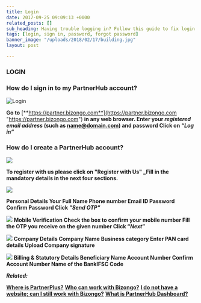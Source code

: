 ```yaml
---
title: Login
date: 2017-09-25 09:09:13 +0000
related_posts: []
sub_heading: Having trouble logging in? Follow this guide to fix login issues.
tags: [login, sign in, password, forgot password]
banner_image: "/uploads/2018/02/17/building.jpg"
layout: post

---
```

### LOGIN

### How do I sign in to my PartnerHub account?

![](https://lh4.googleusercontent.com/PFKwSUwoPBbkOm-n41Mf7FrT-aU0A8Xr33tbkAnC201Qk7m6epXL6FgMC-9KH0EIGjxz0B0atSuA8eHTjVYo6Qct-mPn6n68B41lmpMlgbZG7GwSs03l=w472 "Login")

**Go to** [**https://partner.bizongo.com**](https://partner.bizongo.com "https://partner.bizongo.com") **in any web browser.
Enter your _registered email address_ (such as name@domain.com) and password
Click on _“Log in”_**

### How do I create a PartnerHub account?

![](https://lh3.googleusercontent.com/3Tt1oR75jGs4HXV2ZHZ7YdodxEE2-f4ct4mhA6rpcowNfqMAEU65UeSr6MQOo-kglCie4iR6okpgd2-pLzwKlyjMVWcNhgkNOzQPj41vi5OEiKhqsw=w472)

**To register with us please click on "Register with Us"
_Fill in the mandatory details in the next four sections.**

![](https://lh4.googleusercontent.com/0GbgNHulfyRc6v8WXjovB28S8Zy5Jdcx4KUTHLjV7mR64SXBttGtBXlLtM_hA1NrdI0cL_J2HTDKVyesiH4LfvpRZGW5fgCNK2LUrx07AkS1wURHbQ=w271)

**Personal Details
Your Full Name
Phone number
Email ID
Password
Confirm Password
Click _"Send OTP"_**

![](https://lh3.googleusercontent.com/ouKAIzjm0JvE10DDdxCqIthN9tpMj_iO9LDitF-vx-Td2RiVSczcGUVNoR71-UKyi9yw1iBH60Q-76yc2AiR_FWd6KBGZ8FkqnFjWmh30C569gGpHLq2=w271)
**Mobile Verification
Check the box to confirm your mobile number
Fill the OTP you receive on the given number
Click “_Next_”**

![](https://lh6.googleusercontent.com/v_RnuVNHcFxc1AjHzZ17x7hcBoBnZgWCNE04IaupuMARBol_Bc9Jx1n_py5aPYOi-9A0WpodDtuv4C6L3vMBEBFlGUzb2tSM3NFQH1IqfwgePlinXw=w271)
**Company Details
Company Name
Business category
Enter PAN card details
Upload Company signature**

![](https://lh4.googleusercontent.com/QpnC2lUBNG00nn0OKoayvZkNDVEjD-bj4hYI8ahXfHynTKXYzzqmPm7D2Y-s-o0E8d_-WS78lsGFYs46cTMz53CIjDoBqCNEWGh3GeHf8NBEpn4iX9Rw=w271)
**Billing & Statutory Details
Beneficiary Name
Account Number
Confirm Account Number
Name of the BankIFSC Code**

**_Related:_**

[**Where is PartnerPlus?**](https://docs.google.com/document/d/19dcYT6G9SfLHKbUmx4mU9s-mdxhVFXw1mQhb2dmrTZY/edit#bookmark=id.qzmu8zmhr6db)
[**Who can work with Bizongo?**](https://docs.google.com/document/d/19dcYT6G9SfLHKbUmx4mU9s-mdxhVFXw1mQhb2dmrTZY/edit#bookmark=id.5bs3trahhztd)
[**I do not have a website; can I still work with Bizongo?**](https://docs.google.com/document/d/19dcYT6G9SfLHKbUmx4mU9s-mdxhVFXw1mQhb2dmrTZY/edit#bookmark=id.3z5muiceu2gf)
[**What is PartnerHub Dashboard?**](https://docs.google.com/document/d/19dcYT6G9SfLHKbUmx4mU9s-mdxhVFXw1mQhb2dmrTZY/edit#bookmark=id.y5o54k1jkbx1)
